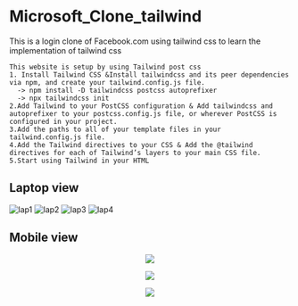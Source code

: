 # Microsoft_Clone_tailwind
This is  a login clone of Facebook.com using tailwind css to learn the implementation of tailwind css
```
This website is setup by using Tailwind post css
1. Install Tailwind CSS &Install tailwindcss and its peer dependencies via npm, and create your tailwind.config.js file.
  -> npm install -D tailwindcss postcss autoprefixer
  -> npx tailwindcss init
2.Add Tailwind to your PostCSS configuration & Add tailwindcss and autoprefixer to your postcss.config.js file, or wherever PostCSS is configured in your project.
3.Add the paths to all of your template files in your tailwind.config.js file.
4.Add the Tailwind directives to your CSS & Add the @tailwind directives for each of Tailwind’s layers to your main CSS file.
5.Start using Tailwind in your HTML
```


## Laptop view
![lap1](https://github.com/supineevil/Microsoft_Clone_tailwind/assets/75155924/8a461970-f1d7-479a-becf-ab771d75e195)
![lap2](https://github.com/supineevil/Microsoft_Clone_tailwind/assets/75155924/d77a1517-0c49-4b0f-aedd-3c2b198bf25e)
![lap3](https://github.com/supineevil/Microsoft_Clone_tailwind/assets/75155924/6c301994-d16f-48a8-ba78-b40f1ef0c163)
![lap4](https://github.com/supineevil/Microsoft_Clone_tailwind/assets/75155924/ade68736-6156-4654-b67e-045abdbdaff7)

## Mobile view
<p align="center">
  <img src="https://github.com/supineevil/Microsoft_Clone_tailwind/assets/75155924/0810651b-6959-419e-831e-ac3092fe4673">
</P>
<p align="center">
  <img src="https://github.com/supineevil/Microsoft_Clone_tailwind/assets/75155924/b1d6ee36-0fa2-4b4e-a5f2-2bc4e0adb859">
</P>
<p align="center">
  <img src="https://github.com/supineevil/Microsoft_Clone_tailwind/assets/75155924/2b06ef0a-c011-4c1f-8dc8-1ea01ed2ded8">
</p>

